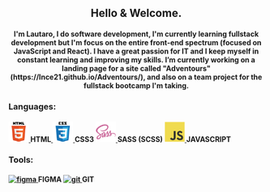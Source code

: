 <h2 align="center">Hello & Welcome.</h2>
<h4 align="center">I'm Lautaro, I do software development, I'm currently learning fullstack development but I'm focus on the entire front-end spectrum (focused on JavaScript and React). I have a great passion for IT and I keep myself in constant learning and improving my skills. I’m currently working on a landing page for a site called "Adventours" (https://lnce21.github.io/Adventours/), and also on a team project for the fullstack bootcamp I'm taking.</h4>

<h3 align="left">Languages:</h3>
<p align="left">
<h4 align="left"><a href="https://www.w3.org/html/" target="_blank"> <img src="https://raw.githubusercontent.com/devicons/devicon/master/icons/html5/html5-original-wordmark.svg" alt="html5" width="40" height="40"/>  </a>HTML<a href="https://www.w3schools.com/css/" target="_blank"> <img src="https://raw.githubusercontent.com/devicons/devicon/master/icons/css3/css3-original-wordmark.svg" alt="css3" width="40" height="40"/>  </a>CSS3 
<a href="https://sass-lang.com" target="_blank"> <img src="https://raw.githubusercontent.com/devicons/devicon/master/icons/sass/sass-original.svg" alt="sass" width="40" height="40"/>    </a> SASS (SCSS) <a href="https://developer.mozilla.org/en-US/docs/Web/JavaScript" target="_blank"> <img src="https://raw.githubusercontent.com/devicons/devicon/master/icons/javascript/javascript-original.svg" alt="javascript" width="40" height="40"/>  </a>JAVASCRIPT</h4>
</p>
 
<h3 align="left">Tools:</h3>
<p align="left">
<h4 align="left"><a href="https://www.figma.com/" target="_blank"> <img src="https://www.vectorlogo.zone/logos/figma/figma-icon.svg" alt="figma" width="40" height="40"/>  </a>FIGMA <a href="https://git-scm.com/" target="_blank"> <img src="https://www.vectorlogo.zone/logos/git-scm/git-scm-icon.svg" alt="git" width="40" height="40"/>  </a>GIT</h4>
</p>
